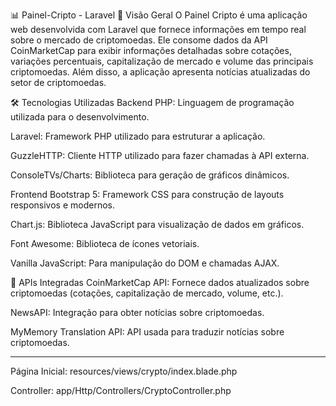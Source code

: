 📊 Painel-Cripto - Laravel
📌 Visão Geral
O Painel Cripto é uma aplicação web desenvolvida com Laravel que fornece informações em tempo real sobre o mercado de criptomoedas. Ele consome dados da API CoinMarketCap para exibir informações detalhadas sobre cotações, variações percentuais, capitalização de mercado e volume das principais criptomoedas. Além disso, a aplicação apresenta notícias atualizadas do setor de criptomoedas.

🛠 Tecnologias Utilizadas
Backend
PHP: Linguagem de programação utilizada para o desenvolvimento.

Laravel: Framework PHP utilizado para estruturar a aplicação.

GuzzleHTTP: Cliente HTTP utilizado para fazer chamadas à API externa.

ConsoleTVs/Charts: Biblioteca para geração de gráficos dinâmicos.

Frontend
Bootstrap 5: Framework CSS para construção de layouts responsivos e modernos.

Chart.js: Biblioteca JavaScript para visualização de dados em gráficos.

Font Awesome: Biblioteca de ícones vetoriais.

Vanilla JavaScript: Para manipulação do DOM e chamadas AJAX.

🔗 APIs Integradas
CoinMarketCap API: Fornece dados atualizados sobre criptomoedas (cotações, capitalização de mercado, volume, etc.).

NewsAPI: Integração para obter notícias sobre criptomoedas.

MyMemory Translation API: API usada para traduzir notícias sobre criptomoedas.


----
Página Inicial: resources/views/crypto/index.blade.php

Controller: app/Http/Controllers/CryptoController.php
